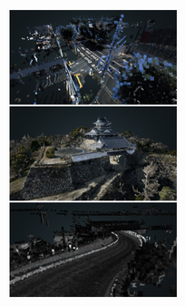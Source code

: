 <img width="295" alt="map2d" src="https://github.com/furuhashilab/2020gsc_HironoriMorita/blob/master/photos/thumbnail/Matsujomae.png?raw=true">  <img width="295" alt="map2d" src="https://github.com/furuhashilab/2020gsc_HironoriMorita/blob/master/photos/thumbnail/Hamamatsujo_castle.png?raw=true">  <img width="295" alt="map2d" src="https://github.com/furuhashilab/2020gsc_HironoriMorita/blob/master/photos/thumbnail/323.png?raw=true">
